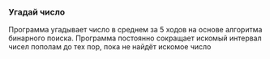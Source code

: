 ### Угадай число
Программа угадывает число в среднем за 5 ходов на основе алгоритма бинарного поиска. Программа постоянно сокращает искомый интервал чисел пополам до тех пор, пока не найдёт искомое число